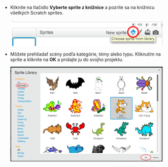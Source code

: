 + Kliknite na tlačidlo **Vyberte sprite z knižnice** a pozrite sa na knižnicu všetkých Scratch sprites.
    
    ![screenshot](images/sprite-library.png)

+ Môžete prehliadať scény podľa kategórie, témy alebo typu. Kliknutím na sprite a kliknite na **OK** a pridajte ju do svojho projektu.
    
    ![screenshot](images/sprite-choose.png)